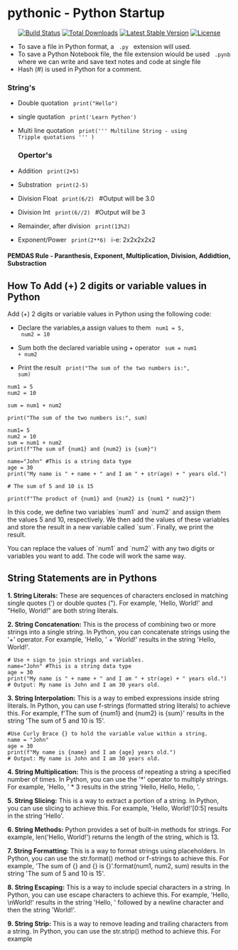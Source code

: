 # pythonic - Python Startup

<p align="center">
<a href="https://travis-ci.org/laravel/framework"><img src="https://travis-ci.org/laravel/framework.svg" alt="Build Status"></a>
<a href="https://packagist.org/packages/laravel/framework"><img src="https://img.shields.io/packagist/dt/laravel/framework" alt="Total Downloads"></a>
<a href="https://packagist.org/packages/laravel/framework"><img src="https://img.shields.io/packagist/v/laravel/framework" alt="Latest Stable Version"></a>
<a href="https://packagist.org/packages/laravel/framework"><img src="https://img.shields.io/packagist/l/laravel/framework" alt="License"></a>
</p>


- To save a file in Python format, a <code> .py </code> extension will used.
- To save a Python Notebook file, the file extension wiould be used <code> .pynb </code> where we can write and save text notes and code at single file
- Hash (#) is used in Python for a comment.

### String's

- Double quotation <code> print("Hello") </code>
- single quotation <code> print('Learn Python') </code>
- Multi line quotation <code>   print(''' Multiline String - using Tripple quotations ''' )   </code>

  ### Opertor's

- Addition                     <code> print(2+5) </code>
- Substration                  <code> print(2-5) </code>
- Division Float               <code>   print(6/2)   </code> #Output will be 3.0
- Division Int                 <code>   print(6//2)   </code> #Output will be 3
- Remainder, after division    <code> print(13%2) </code>
- Exponent/Power               <code> print(2**6) </code> i-e: 2x2x2x2x2

 #### PEMDAS Rule - Paranthesis, Exponent, Multiplication, Division, Addidtion, Substraction
 

## How To Add (+) 2 digits or variable values in Python

Add (+) 2 digits or variable values in Python using the following code:
- Declare the variables,a assign values to them
<code> num1 = 5, </code>
<code> num2 = 10 </code>

- Sum both the declared variable using + operator
<code> sum = num1 + num2 </code>

- Print the result
<code> print("The sum of the two numbers is:", sum) </code>


```
num1 = 5
num2 = 10

sum = num1 + num2

print("The sum of the two numbers is:", sum)

```

```
num1= 5
num2 = 10
sum = num1 + num2
print(f"The sum of {num1} and {num2} is {sum}")
```

```
name="John" #This is a string data type
age = 30
print("My name is " + name + " and I am " + str(age) + " years old.")
```

```
# The sum of 5 and 10 is 15

print(f"The product of {num1} and {num2} is {num1 * num2}")
```


<p></p>

<p>In this code, we define two variables `num1` and `num2` and assign them the values 5 and 10, respectively. We then add the values of these variables and store the result in a new variable called `sum`. Finally, we print the result.</p>

<p>You can replace the values of `num1` and `num2` with any two digits or variables you want to add. The code will work the same way.</p>


<p></p>


## String Statements are in Pythons
<p>
 <b> 1. String Literals:</b> These are sequences of characters enclosed in matching single quotes (') or double quotes ("). For example, 'Hello, World!' and "Hello, World!" are both string literals.

 <b> 2. String Concatenation:</b> This is the process of combining two or more strings into a single string. In Python, you can concatenate strings using the '+' operator. For example, 'Hello, ' + 'World!' results in the string 'Hello, World!'.
 ```
# Use + sign to join strings and variables.
name="John" #This is a string data type
age = 30
print("My name is " + name + " and I am " + str(age) + " years old.")
# Output: My name is John and I am 30 years old.
```

<b> 3. String Interpolation:</b> This is a way to embed expressions inside string literals. In Python, you can use f-strings (formatted string literals) to achieve this. For example, f'The sum of {num1} and {num2} is {sum}' results in the string 'The sum of 5 and 10 is 15'.
```
#Use Curly Brace {} to hold the variable value within a string.
name = "John"
age = 30
print(f"My name is {name} and I am {age} years old.")
# Output: My name is John and I am 30 years old.
```

<b>4. String Multiplication:</b> This is the process of repeating a string a specified number of times. In Python, you can use the '*' operator to multiply strings. For example, 'Hello, ' * 3 results in the string 'Hello, Hello, Hello, '.

<b>5. String Slicing:</b> This is a way to extract a portion of a string. In Python, you can use slicing to achieve this. For example, 'Hello, World!'[0:5] results in the string 'Hello'.

<b>6. String Methods:</b> Python provides a set of built-in methods for strings. For example, len('Hello, World!') returns the length of the string, which is 13.

<b>7. String Formatting:</b> This is a way to format strings using placeholders. In Python, you can use the str.format() method or f-strings to achieve this. For example, 'The sum of {} and {} is {}'.format(num1, num2, sum) results in the string 'The sum of 5 and 10 is 15'.

<b>8. String Escaping:</b> This is a way to include special characters in a string. In Python, you can use escape characters to achieve this. For example, 'Hello, \nWorld!' results in the string 'Hello, ' followed by a newline character and then the string 'World!'.

<b>9. String Strip:</b> This is a way to remove leading and trailing characters from a string. In Python, you can use the str.strip() method to achieve this. For example
</p>



  

